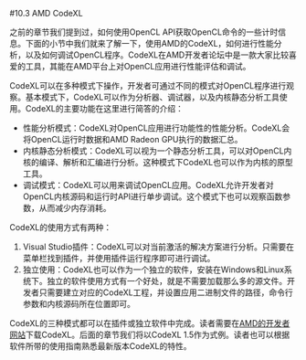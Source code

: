 #10.3 AMD CodeXL

之前的章节我们提到过，如何使用OpenCL API获取OpenCL命令的一些计时信息。下面的小节中我们就来了解一下，使用AMD的CodeXL，如何进行性能分析，以及如何调试OpenCL程序。CodeXL在AMD开发者论坛中是一款大家比较喜爱的工具，其能在AMD平台上对OpenCL应用进行性能评估和调试。

CodeXL可以在多种模式下操作，开发者可通过不同的模式对OpenCL程序进行观察。基本模式下，CodeXL可以作为分析器、调试器，以及内核静态分析工具使用。CodeXL的主要功能在这里进行简答的介绍：

- 性能分析模式：CodeXL对OpenCL应用进行功能性的性能分析。CodeXL会将OpenCL运行时数据和AMD Radeon GPU执行的数据汇总。
- 内核静态分析模式：CodeXL可以视为一个静态分析工具，可以对OpenCL内核的编译、解析和汇编进行分析。这种模式下CodeXL也可以作为内核的原型工具。
- 调试模式：CodeXL可以用来调试OpenCL应用。CodeXL允许开发者对OpenCL内核源码和运行时API进行单步调试。这个模式下也可以观察函数参数，从而减少内存消耗。

CodeXL的使用方式有两种：

1. Visual Studio插件：CodeXL可以对当前激活的解决方案进行分析。只需要在菜单栏找到插件，并使用插件运行程序即可进行调试。
2. 独立使用：CodeXL也可以作为一个独立的软件，安装在Windows和Linux系统下。独立的软件使用方式有一个好处，就是不需要加载那么多的源文件。开发者只需要建立对应的CodeXL工程，并设置应用二进制文件的路径，命令行参数和内核源码所在位置即可。

CodeXL的三种模式都可以在插件或独立软件中完成。读者需要在[AMD的开发者网站](http://developer.amd.com)下载CodeXL。后面的章节我们将以CodeXL 1.5作为式例。读者也可以根据软件所带的使用指南熟悉最新版本CodeXL的特性。

